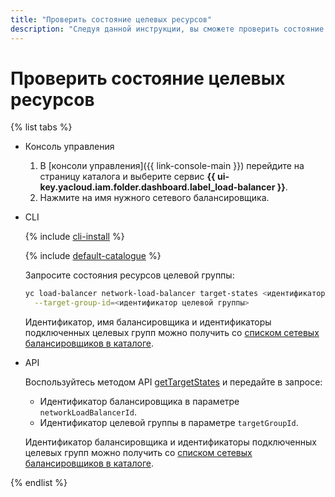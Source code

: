```yaml
---
title: "Проверить состояние целевых ресурсов"
description: "Следуя данной инструкции, вы сможете проверить состояние целевых ресурсов."
---
```


# Проверить состояние целевых ресурсов

{% list tabs %}

- Консоль управления

  1. В [консоли управления]({{ link-console-main }}) перейдите на страницу каталога и выберите сервис **{{ ui-key.yacloud.iam.folder.dashboard.label_load-balancer }}**.
  1. Нажмите на имя нужного сетевого балансировщика.

- CLI
  
  {% include [cli-install](../../_includes/cli-install.md) %}
  
  {% include [default-catalogue](../../_includes/default-catalogue.md) %}
  
  Запросите состояния ресурсов целевой группы:
  
  ```bash
  yc load-balancer network-load-balancer target-states <идентификатор или имя балансировщика> \
    --target-group-id=<идентификатор целевой группы>
  ```

  Идентификатор, имя балансировщика и идентификаторы подключенных целевых групп можно получить со [списком сетевых балансировщиков в каталоге](load-balancer-list.md#list).

- API

  Воспользуйтесь методом API [getTargetStates](../api-ref/NetworkLoadBalancer/getTargetStates.md) и передайте в запросе:

  * Идентификатор балансировщика в параметре `networkLoadBalancerId`.
  * Идентификатор целевой группы в параметре `targetGroupId`.

  Идентификатор балансировщика и идентификаторы подключенных целевых групп можно получить со [списком сетевых балансировщиков в каталоге](load-balancer-list.md#list).

{% endlist %}
